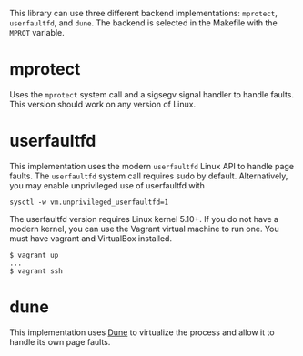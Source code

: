 This library can use three different backend implementations: `mprotect`,
`userfaultfd`, and `dune`. The backend is selected in the Makefile with the
`MPROT` variable.

# mprotect

Uses the `mprotect` system call and a sigsegv signal handler to handle faults. This version
should work on any version of Linux.

# userfaultfd

This implementation uses the modern `userfaultfd` Linux API to handle page
faults. The `userfaultfd` system call requires sudo by default. Alternatively,
you may enable unprivileged use of userfaultfd with

```
sysctl -w vm.unprivileged_userfaultfd=1
```

The userfaultfd version requires Linux kernel 5.10+. If you do not have a modern
kernel, you can use the Vagrant virtual machine to run one. You must have vagrant
and VirtualBox installed.

```
$ vagrant up
...
$ vagrant ssh
```

# dune

This implementation uses [Dune](https://github.com/project-dune/dune) to
virtualize the process and allow it to handle its own page faults.
